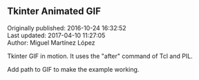 ## Tkinter Animated GIF  
Originally published: 2016-10-24 16:32:52  
Last updated: 2017-04-10 11:27:05  
Author: Miguel Martínez López  
  
Tkinter GIF in motion. It uses the "after" command of Tcl and PIL.

Add path to GIF to make the example working.